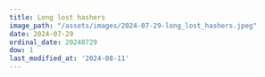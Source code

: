 ```yaml
---
title: Long lost hashers
image_path: "/assets/images/2024-07-29-long_lost_hashers.jpeg"
date: 2024-07-29
ordinal_date: 20240729
dow: 1
last_modified_at: '2024-08-11'
---
```

